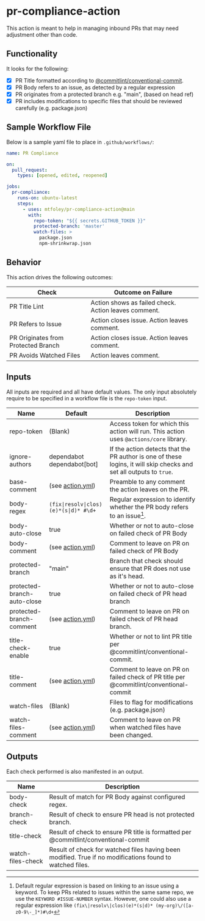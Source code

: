 # pr-compliance-action

This action is meant to help in managing inbound PRs that may need adjustment other than code.

## Functionality

It looks for the following:
- [x] PR Title formatted according to [@commitlint/conventional-commit](https://www.conventionalcommits.org/en/v1.0.0/).
- [x] PR Body refers to an issue, as detected by a regular expression
- [x] PR originates from a protected branch e.g. "main", (based on head ref)
- [x] PR includes modifications to specific files that should be reviewed carefully (e.g. package.json)

## Sample Workflow File

Below is a sample yaml file to place in `.github/workflows/`:

```yml
name: PR Compliance

on:
  pull_request:
    types: [opened, edited, reopened]

jobs:
  pr-compliance:
    runs-on: ubuntu-latest
    steps:
      - uses: mtfoley/pr-compliance-action@main
        with:
          repo-token: "${{ secrets.GITHUB_TOKEN }}"
          protected-branch: 'master'
          watch-files: >
            package.json
            npm-shrinkwrap.json
```

## Behavior

This action drives the following outcomes:

Check | Outcome on Failure
--- | ---
PR Title Lint | Action shows as failed check. Action leaves comment.
PR Refers to Issue | Action closes issue. Action leaves comment.
PR Originates from Protected Branch | Action closes issue. Action leaves comment.
PR Avoids Watched Files | Action leaves comment.

## Inputs

All inputs are required and all have default values. The only input absolutely require to be specified in a workflow file is the `repo-token` input.

Name | Default | Description
--- | --- | ---
repo-token | (Blank) | Access token for which this action will run. This action uses `@actions/core` library.
ignore-authors | dependabot<br/>dependabot[bot] | If the action detects that the PR author is one of these logins, it will skip checks and set all outputs to `true`.
base-comment | (see [action.yml](./action.yml)) | Preamble to any comment the action leaves on the PR.
body-regex | `(fix\|resolv\|clos)(e)*(s\|d)* #\d+` | Regular expression to identify whether the PR body refers to an issue[^1].
body-auto-close | true | Whether or not to auto-close on failed check of PR Body
body-comment | (see [action.yml](./action.yml)) | Comment to leave on PR on failed check of PR Body
protected-branch | "main" | Branch that check should ensure that PR does not use as it's head.
protected-branch-auto-close | true | Whether or not to auto-close on failed check of PR head branch
protected-branch-comment | (see [action.yml](./action.yml)) | Comment to leave on PR on failed check of PR head branch.
title-check-enable | true | Whether or not to lint PR title per @commitlint/conventional-commit.
title-comment | (see [action.yml](./action.yml)) | Comment to leave on PR on failed check of PR title per @commitlint/conventional-commit
watch-files | (Blank) | Files to flag for modifications (e.g. package.json)
watch-files-comment | (see [action.yml](./action.yml)) | Comment to leave on PR when watched files have been changed.

[^1]: Default regular expression is based on linking to an issue using a keyword. To keep PRs related to issues within the same same repo, we use the `KEYWORD #ISSUE-NUMBER` syntax. However, one could also use a regular expression like `(fix\|resolv\|clos)(e)*(s|d)* (my-org)\/([a-z0-9\-_]*)#\d+`

## Outputs

Each check performed is also manifested in an output.

Name | Description
--- | ---
body-check | Result of match for PR Body against configured regex.
branch-check | Result of check to ensure PR head is not protected branch.
title-check | Result of check to ensure PR title is formatted per @commitlint/conventional-commit
watch-files-check | Result of check for watched files having been modified. True if no modifications found to watched files.
